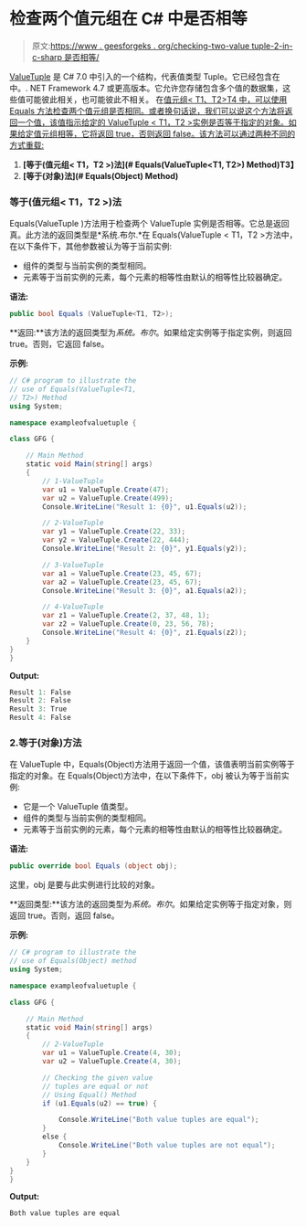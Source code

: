 # 检查两个值元组<t1>在 C# 中是否相等</t1>

> 原文:[https://www . geesforgeks . org/checking-two-value tuple-2-in-c-sharp 是否相等/](https://www.geeksforgeeks.org/checking-if-two-valuetuple-2-are-equal-or-not-in-c-sharp/)

[ValueTuple](https://www.geeksforgeeks.org/valuetuple-in-c-sharp/) 是 C# 7.0 中引入的一个结构，代表值类型 Tuple。它已经包含在中。. NET Framework 4.7 或更高版本。它允许您存储包含多个值的数据集，这些值可能彼此相关，也可能彼此不相关。
在[值元组< T1、T2>T4 中，可以使用 Equals 方法检查两个值元组是否相同。或者换句话说，我们可以说这个方法将返回一个值，该值指示给定的 ValueTuple < T1，T2 >实例是否等于指定的对象。如果给定值元组相等，它将返回 true，否则返回 false。该方法可以通过两种不同的方式重载:](https://www.geeksforgeeks.org/c-sharp-valuetuple-2-struct/)

1.  **[等于(值元组< T1，T2 >)法](# Equals(ValueTuple<T1, T2>) Method)T3】**
2.  **[等于(对象)法](# Equals(Object) Method)**

### 等于(值元组< T1，T2 >)法

Equals(ValueTuple <t1 t2="">)方法用于检查两个 ValueTuple <t1 t2="">实例是否相等。它总是返回真。此方法的返回类型是*系统.布尔.*在 Equals(ValueTuple < T1，T2 >方法中，在以下条件下，其他参数被认为等于当前实例:</t1></t1>

*   组件的类型与当前实例的类型相同。
*   元素等于当前实例的元素，每个元素的相等性由默认的相等性比较器确定。

**语法:**

```cs
public bool Equals (ValueTuple<T1, T2>);
```

**返回:**该方法的返回类型为*系统。布尔*。如果给定实例等于指定实例，则返回 true。否则，它返回 false。

**示例:**

```cs
// C# program to illustrate the
// use of Equals(ValueTuple<T1,
// T2>) Method
using System;

namespace exampleofvaluetuple {

class GFG {

    // Main Method
    static void Main(string[] args)
    {
        // 1-ValueTuple
        var u1 = ValueTuple.Create(47);
        var u2 = ValueTuple.Create(499);
        Console.WriteLine("Result 1: {0}", u1.Equals(u2));

        // 2-ValueTuple
        var y1 = ValueTuple.Create(22, 33);
        var y2 = ValueTuple.Create(22, 444);
        Console.WriteLine("Result 2: {0}", y1.Equals(y2));

        // 3-ValueTuple
        var a1 = ValueTuple.Create(23, 45, 67);
        var a2 = ValueTuple.Create(23, 45, 67);
        Console.WriteLine("Result 3: {0}", a1.Equals(a2));

        // 4-ValueTuple
        var z1 = ValueTuple.Create(2, 37, 48, 1);
        var z2 = ValueTuple.Create(0, 23, 56, 78);
        Console.WriteLine("Result 4: {0}", z1.Equals(z2));
    }
}
}
```

**Output:**

```cs
Result 1: False
Result 2: False
Result 3: True
Result 4: False

```

### 2.等于(对象)方法

在 ValueTuple <t1 t2="">中，Equals(Object)方法用于返回一个值，该值表明当前实例等于指定的对象。在 Equals(Object)方法中，在以下条件下，obj 被认为等于当前实例:</t1>

*   它是一个 ValueTuple 值类型。
*   组件的类型与当前实例的类型相同。
*   元素等于当前实例的元素，每个元素的相等性由默认的相等性比较器确定。

**语法:**

```cs
public override bool Equals (object obj);
```

这里，obj 是要与此实例进行比较的对象。

**返回类型:**该方法的返回类型为*系统。布尔*。如果给定实例等于指定对象，则返回 true。否则，返回 false。

**示例:**

```cs
// C# program to illustrate the
// use of Equals(Object) method
using System;

namespace exampleofvaluetuple {

class GFG {

    // Main Method
    static void Main(string[] args)
    {
        // 2-ValueTuple
        var u1 = ValueTuple.Create(4, 30);
        var u2 = ValueTuple.Create(4, 30);

        // Checking the given value 
        // tuples are equal or not
        // Using Equal() Method
        if (u1.Equals(u2) == true) {

            Console.WriteLine("Both value tuples are equal");
        }
        else {
            Console.WriteLine("Both value tuples are not equal");
        }
    }
}
}
```

**Output:**

```cs
Both value tuples are equal

```